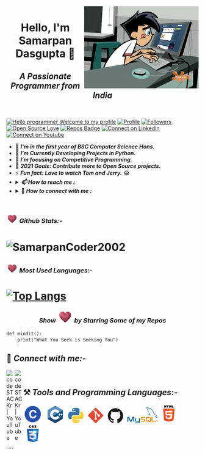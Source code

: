 <img alt="GIF" src="Gifs/coder.gif" width=300p align="right">

<h1> <p align="center" >Hello, I'm Samarpan Dasgupta 👋</h1>

<h2 align="center"><i>A Passionate Programmer from India</i></h2></br>


[![Hello programmer Welcome to my profile](https://img.shields.io/badge/Hello_Developers-Welcome-gold.svg?style=flat&logo=github)](https://github.com/SamarpanCoder2002) [![Profile](https://Visitor-badge.glitch.me/badge?page_id=SamarpanCoder2002.profileviews-badge)](https://github.com/SamarpanCoder2002) [![Followers](https://img.shields.io/github/followers/SamarpanCoder2002?style=social)](https://github.com/SamarpanCoder2002?tab=followers) [![Open Source Love](https://badges.frapsoft.com/os/v2/open-source.svg?v=103)](https://github.com/SamarpanCoder2002) [![Repos Badge](https://badges.pufler.dev/repos/SamarpanCoder2002)](https://badges.pufler.dev/repos/SamarpanCoder2002) [![Connect on LinkedIn](https://img.shields.io/badge/--linkedin?label=LinkedIn&logo=LinkedIn&style=social)](https://www.linkedin.com/in/samarpan-dasgupta-4aa1061b0/)
[![Connect on Youtube](https://img.shields.io/badge/--Youtube?label=Youtube&logo=Youtube&style=social)](https://www.youtube.com/channel/UCafv0dsb4Xp8sSWoKdmw5BQ) 
<br>


- 🔭 ***I'm in the first year of BSC Computer Science Hons.***
- 🌱 ***I’m Currently Developing Projects in Python.***
- 🎯 ***I’m focusing on Competitive Programming.***
- 🥅 ***2021 Goals: Contribute more to Open Source projects.***
- ⚡ ***Fun fact: Love to watch Tom and Jerry.*** 😂
- ***<details> <summary> 📫  How to reach me :***</summary><a href="mailto:samarpan2dasgupta@gmail.com"> <img src="https://img.icons8.com/fluent/48/000000/gmail.png" width="22px"/> </a></details>
- ***<details> <summary>*** 🤝  ***How to connect with me :***</summary><a href="(https://www.linkedin.com/in/samarpan-dasgupta-4aa1061b0/"> <img src="https://img.icons8.com/fluent/48/000000/linkedin.png" width="22px"/> </a></details>
</br>

### ***_<img src="Images_for_README/heart.png" width=30px /> Github Stats:-_***
# <p><img align="center" src="https://github-readme-stats.vercel.app/api?username=SamarpanCoder2002&show_icons=true&theme=algolia" alt="SamarpanCoder2002" /></p>

### ***_<img src="Images_for_README/heart.png" width=30px /> Most Used Languages:-_***
# [![Top Langs](https://github-readme-stats.vercel.app/api/top-langs/?username=SamarpanCoder2002&layout=compact&theme=algolia)](https://github.com/SamarpanCoder2002/github-readme-stats)

### <p align="center"> ***_Show <img src="Images_for_README/heart.png" width=40px /> by Starring Some of my Repos_***</p>


```
def mindit():
    print("What You Seek is Seeking You")
```


## 🤝 ***_Connect with me:-_***

[<img align="left" alt="codeSTACKr | YouTube" width="22px" src="https://cdn.jsdelivr.net/npm/simple-icons@v3/icons/youtube.svg" />][youtube]
[<img align="left" alt="codeSTACKr | YouTube" width="22px" src="https://cdn.jsdelivr.net/npm/simple-icons@v3/icons/linkedin.svg" />][linkedin]

<br />

## ⚒️ ***_Tools and Programming Languages_***:-
<img src="Images_for_README/c_laang.png" width=50px>
<img src="Images_for_README/c++_lang.png" width=60px>
<img src="Images_for_README/python_logo.png" width=40px>&nbsp&nbsp
<img src="Images_for_README/git.png" width=40px>&nbsp&nbsp
<img src="Images_for_README/github.png" width=40px>&nbsp&nbsp
<img src="Images_for_README/mysql_logo.png" width=80px>
<img src="Images_for_README/html_logo.png" width=50px>
<img src="Images_for_README/css_logo.png" width=50px>

<br/>
---

[youtube]: https://www.youtube.com/channel/UCafv0dsb4Xp8sSWoKdmw5BQ

[linkedin]: https://www.linkedin.com/in/samarpan-dasgupta-4aa1061b0/

